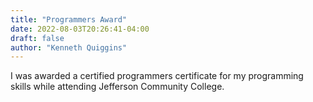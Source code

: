 ```yaml
---
title: "Programmers Award"
date: 2022-08-03T20:26:41-04:00
draft: false
author: "Kenneth Quiggins"
---
```


I was awarded a certified programmers certificate for my programming skills while attending Jefferson Community College.

